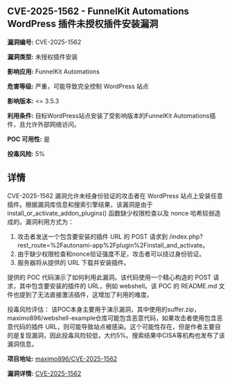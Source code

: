 ## CVE-2025-1562 - FunnelKit Automations WordPress 插件未授权插件安装漏洞

**漏洞编号:** CVE-2025-1562

**漏洞类型:** 未授权插件安装

**影响应用:** FunnelKit Automations

**危害等级:** 严重，可能导致完全控制 WordPress 站点

**影响版本:** <= 3.5.3

**利用条件:** 目标WordPress站点安装了受影响版本的FunnelKit Automations插件，且允许外部网络访问。

**POC 可用性:** 是

**投毒风险:** 5%

## 详情

CVE-2025-1562 漏洞允许未经身份验证的攻击者在 WordPress 站点上安装任意插件。根据漏洞库信息和搜索引擎结果，该漏洞是由于 install_or_activate_addon_plugins() 函数缺少权限检查以及 nonce 哈希较弱造成的。漏洞利用方式为：

1.  攻击者发送一个包含要安装的插件 URL 的 POST 请求到 /index.php?rest_route=%2Fautonami-app%2Fplugin%2Finstall_and_activate。
2.  由于缺少权限检查和nonce验证强度不足，攻击者可以绕过身份验证。
3.  服务器将从提供的 URL 下载并安装插件。

提供的 POC 代码演示了如何利用此漏洞。该代码使用一个精心构造的 POST 请求，其中包含要安装的插件的 URL，例如 webshell。该 POC 的 README.md 文件也提到了无法直接激活插件，这增加了利用的难度。

投毒风险评估：
该POC本身主要用于演示漏洞，其中使用的suffer.zip，maximo896/webshell-example仓库可能包含恶意代码，如果攻击者使用包含恶意代码的插件 URL，则可能导致站点被感染。这个可能性存在，但是作者主要目的是复现漏洞，因此投毒风险较低，大约5%。搜索结果中CISA等机构也发布了该漏洞信息。

**项目地址:** [maximo896/CVE-2025-1562](https://github.com/maximo896/CVE-2025-1562)

**漏洞详情:** [CVE-2025-1562](https://nvd.nist.gov/vuln/detail/CVE-2025-1562)